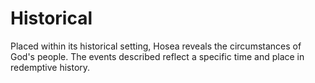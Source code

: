 # Historical

Placed within its historical setting, Hosea reveals the circumstances of God's people. The events described reflect a specific time and place in redemptive history.

